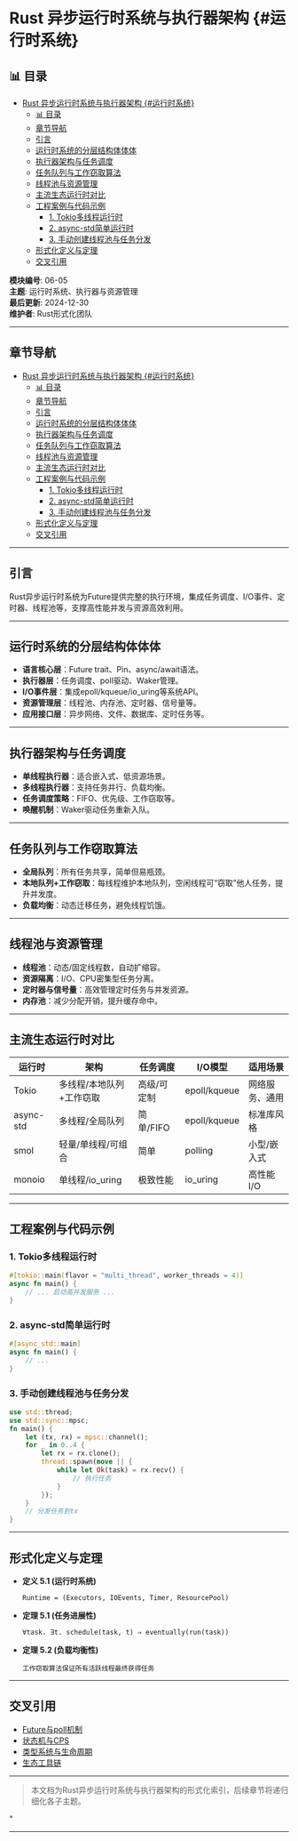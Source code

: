 ﻿# Rust 异步运行时系统与执行器架构 {#运行时系统}

## 📊 目录

- [Rust 异步运行时系统与执行器架构 {#运行时系统}](#rust-异步运行时系统与执行器架构-运行时系统)
  - [📊 目录](#-目录)
  - [章节导航](#章节导航)
  - [引言](#引言)
  - [运行时系统的分层结构体体体](#运行时系统的分层结构体体体)
  - [执行器架构与任务调度](#执行器架构与任务调度)
  - [任务队列与工作窃取算法](#任务队列与工作窃取算法)
  - [线程池与资源管理](#线程池与资源管理)
  - [主流生态运行时对比](#主流生态运行时对比)
  - [工程案例与代码示例](#工程案例与代码示例)
    - [1. Tokio多线程运行时](#1-tokio多线程运行时)
    - [2. async-std简单运行时](#2-async-std简单运行时)
    - [3. 手动创建线程池与任务分发](#3-手动创建线程池与任务分发)
  - [形式化定义与定理](#形式化定义与定理)
  - [交叉引用](#交叉引用)

**模块编号**: 06-05  
**主题**: 运行时系统、执行器与资源管理  
**最后更新**: 2024-12-30  
**维护者**: Rust形式化团队

---

## 章节导航

- [Rust 异步运行时系统与执行器架构 {#运行时系统}](#rust-异步运行时系统与执行器架构-运行时系统)
  - [📊 目录](#-目录)
  - [章节导航](#章节导航)
  - [引言](#引言)
  - [运行时系统的分层结构体体体](#运行时系统的分层结构体体体)
  - [执行器架构与任务调度](#执行器架构与任务调度)
  - [任务队列与工作窃取算法](#任务队列与工作窃取算法)
  - [线程池与资源管理](#线程池与资源管理)
  - [主流生态运行时对比](#主流生态运行时对比)
  - [工程案例与代码示例](#工程案例与代码示例)
    - [1. Tokio多线程运行时](#1-tokio多线程运行时)
    - [2. async-std简单运行时](#2-async-std简单运行时)
    - [3. 手动创建线程池与任务分发](#3-手动创建线程池与任务分发)
  - [形式化定义与定理](#形式化定义与定理)
  - [交叉引用](#交叉引用)

---

## 引言

Rust异步运行时系统为Future提供完整的执行环境，集成任务调度、I/O事件、定时器、线程池等，支撑高性能并发与资源高效利用。

---

## 运行时系统的分层结构体体体

- **语言核心层**：Future trait、Pin、async/await语法。
- **执行器层**：任务调度、poll驱动、Waker管理。
- **I/O事件层**：集成epoll/kqueue/io_uring等系统API。
- **资源管理层**：线程池、内存池、定时器、信号量等。
- **应用接口层**：异步网络、文件、数据库、定时任务等。

---

## 执行器架构与任务调度

- **单线程执行器**：适合嵌入式、低资源场景。
- **多线程执行器**：支持任务并行、负载均衡。
- **任务调度策略**：FIFO、优先级、工作窃取等。
- **唤醒机制**：Waker驱动任务重新入队。

---

## 任务队列与工作窃取算法

- **全局队列**：所有任务共享，简单但易瓶颈。
- **本地队列+工作窃取**：每线程维护本地队列，空闲线程可“窃取”他人任务，提升并发度。
- **负载均衡**：动态迁移任务，避免线程饥饿。

---

## 线程池与资源管理

- **线程池**：动态/固定线程数，自动扩缩容。
- **资源隔离**：I/O、CPU密集型任务分离。
- **定时器与信号量**：高效管理定时任务与并发资源。
- **内存池**：减少分配开销，提升缓存命中。

---

## 主流生态运行时对比

| 运行时    | 架构         | 任务调度      | I/O模型         | 适用场景         |
|-----------|--------------|---------------|-----------------|------------------|
| Tokio     | 多线程/本地队列+工作窃取 | 高级/可定制    | epoll/kqueue     | 网络服务、通用   |
| async-std | 多线程/全局队列         | 简单/FIFO      | epoll/kqueue     | 标准库风格       |
| smol      | 轻量/单线程/可组合      | 简单           | polling          | 小型/嵌入式      |
| monoio    | 单线程/io_uring         | 极致性能       | io_uring         | 高性能I/O        |

---

## 工程案例与代码示例

### 1. Tokio多线程运行时

```rust
#[tokio::main(flavor = "multi_thread", worker_threads = 4)]
async fn main() {
    // ... 启动高并发服务 ...
}
```

### 2. async-std简单运行时

```rust
#[async_std::main]
async fn main() {
    // ...
}
```

### 3. 手动创建线程池与任务分发

```rust
use std::thread;
use std::sync::mpsc;
fn main() {
    let (tx, rx) = mpsc::channel();
    for _ in 0..4 {
        let rx = rx.clone();
        thread::spawn(move || {
            while let Ok(task) = rx.recv() {
                // 执行任务
            }
        });
    }
    // 分发任务到tx
}
```

---

## 形式化定义与定理

- **定义 5.1 (运行时系统)**

  ```text
  Runtime = (Executors, IOEvents, Timer, ResourcePool)
  ```

- **定理 5.1 (任务进展性)**

  ```text
  ∀task. ∃t. schedule(task, t) ⇒ eventually(run(task))
  ```

- **定理 5.2 (负载均衡性)**

  ```text
  工作窃取算法保证所有活跃线程最终获得任务
  ```

---

## 交叉引用

- [Future与poll机制](./04_future_execution.md)
- [状态机与CPS](./03_state_machine_theory.md)
- [类型系统与生命周期](../02_type_system/)
- [生态工具链](../26_toolchain_ecosystem/)

---

> 本文档为Rust异步运行时系统与执行器架构的形式化索引，后续章节将递归细化各子主题。

"

---

